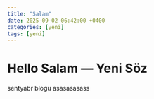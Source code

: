 ```yaml
---
title: "Salam"
date: 2025-09-02 06:42:00 +0400
categories: [yeni]
tags: [yeni]
---
```


# Hello Salam — Yeni Söz

sentyabr blogu
asasasasass

